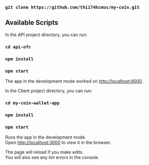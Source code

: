 
### `git clone https://github.com/thi174hcmus/my-coin.git`

## Available Scripts

In the API project directory, you can run:

### `cd api-ofc`

### `npm install`

### `npm start`

The app in the development mode worked on   [http://localhost:4000](http://localhost:4000) .



In the Client project directory, you can run:

### `cd my-coin-wallet-app`

### `npm install`

### `npm start`

Runs the app in the development mode. <br />
Open [http://localhost:3000](http://localhost:3000) to view it in the browser.

The page will reload if you make edits.<br />
You will also see any lint errors in the console.
